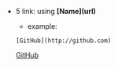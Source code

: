 - 5 link: using __\[Name](url)__
  - example:
  
  ~~~~
  [GitHub](http://github.com)
  ~~~~

  [GitHub](http://github.com)
